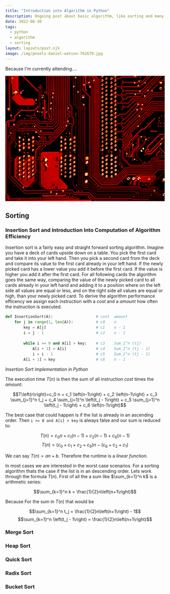 ```yaml
---
title: "Introduction into Algorithm in Python"
description: Ongoing post about basic algorithm, like sorting and many more, in python.
date: 2022-06-30
tags:
  - python
  - algorithm
  - sorting
layout: layouts/post.njk
image: /img/pexels-daniel-watson-762679.jpg
---
```


Because I'm currently attending....

![Hero Image: Gearbox, Foto von Pixabay von Pexels](/img/michael-dziedzic-aQYgUYwnCsM-unsplash.jpg)

## Sorting

### Insertion Sort and Introduction Into Computation of Algorithm Efficiency

Insertion sort is a fairly easy and straight forward sorting algorithm. Imagine you have a deck of cards upside down on a table. You pick the first card and take it into your left hand. Then you pick a second card from the deck and compare its value to the first card already in your left hand. If the newly picked card has a lower value you add it before the first card. If the value is higher you add it after the first card. For all following cards the algorithm goes the same way, comparing the value of the newly picked card to all cards already in your left hand and adding it to a position where on the left side all values are equal or less, and on the right side all values are equal or high, than your newly picked card. To derive the algorithm performance efficency we assign each instruction with a *cost* and a *amount* how often the instruction is executed.

```python
def InsertionSort(A):                   # cost  amount
    for j in range(1, len(A)):          # c0    n
        key = A[j]                      # c1    n - 1
        i = j - 1                       # c2    n - 1

        while i >= 0 and A[i] > key:    # c3    Sum_1^n (tj)
            A[i + 1] = A[i]             # c4    Sum_1^n (tj - 1)
            i = i - 1                   # c5    Sum_1^n (tj - 1)
        A[i + 1] = key                  # c6    n - 1
```
*Insertion Sort implementation in Python*

The execution time $T\left(n\right)$ is then the sum of all instruction *cost* times the *amount*:

$$T\left(n\right)=c_0 n + c_1 \left(n-1\right) + c_2 \left(n-1\right) + c_3 \sum_{j=1}^n t_j +  c_4 \sum_{j=1}^n \left(t_j - 1\right) + c_5 \sum_{j=1}^n \left(t_j - 1\right) + c_6 \left(n-1\right)$$

The best case that could happen is if the list is already in an ascending order. Then `i >= 0 and A[i] > key` is always false and our sum is reduced to:

$$T\left(n\right)=c_0 n + c_1 \left(n-1\right) + c_2 \left(n-1\right) + c_6 \left(n-1\right)$$
$$T\left(n\right)=\left(c_0 + c_1 + c_2 + c_6\right)n - \left(c_6 + c_2 + c_1\right)$$

We can say $T\left(n\right)=an+b$. Therefore the runtime is a *linear function*.

In most cases we are interested in the worst case scenarios. For a sorting algorithm thats the case if the list is in an descending order. Lets work through the formula $T\left(n\right)$. First of all the a sum like $\sum_{k=1}^n k$ is a arithmetic series:

$$\sum_{k=1}^n k = \frac{1}{2}n\left(n+1\right)$$

Because For the sum in $T\left(n\right)$ that would be

$$\sum_{k=1}^n t_j = \frac{1}{2}n\left(n+1\right) - 1$$
$$\sum_{k=1}^n \left(t_j - 1\right) = \frac{1}{2}n\left(n+1\right)$$


### Merge Sort

### Heap Sort

### Quick Sort

### Radix Sort

### Bucket Sort

